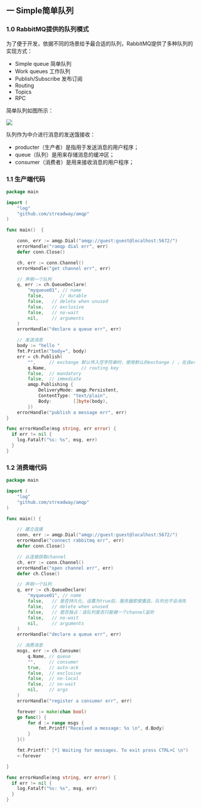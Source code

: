 ## 一 Simple简单队列

### 1.0 RabbitMQ提供的队列模式

为了便于开发，依据不同的场景给予最合适的队列，RabbitMQ提供了多种队列的实现方式：
- Simple queue 简单队列
- Work queues 工作队列
- Publish/Subscribe 发布订阅
- Routing
- Topics
- RPC

简单队列如图所示：  

![](../../images/arch/rabbitmq-14)  

队列作为中介进行消息的发送饿接收：
- producter（生产者）是指用于发送消息的用户程序；
- queue（队列）是用来存储消息的缓冲区；
- consumer（消费者）是用来接收消息的用户程序；

### 1.1 生产端代码

```go
package main

import (
	"log"
	"github.com/streadway/amqp"
)

func main()  {

	conn, err := amqp.Dial("amqp://guest:guest@localhost:5672/")
	errorHandle("ramqp dial err", err)
	defer conn.Close()

	ch, err := conn.Channel()
	errorHandle("get channel err", err)

    // 声明一个队列
	q, err := ch.QueueDeclare(
		"myqueue01", // name
		false,   	// durable
		false,   // delete when unused
		false,   // exclusive
		false,   // no-wait
		nil,     // arguments
	)
	errorHandle("declare a queue err", err)

	// 发送消息
	body := "hello "
	fmt.Println("body=", body)
	err = ch.Publish(
		"",     // exchange 默认传入空字符串时，使用默认的exchange / ，在该exchange中查找对应的queue
		q.Name, 			// routing key
		false,  // mandatory
		false,  // immediate
		amqp.Publishing {
			DeliveryMode: amqp.Persistent,
			ContentType: "text/plain",
			Body:        []byte(body),
		})
	errorHandle("publish a message err", err)
}

func errorHandle(msg string, err error) {
  if err != nil {
	log.Fatalf("%s: %s", msg, err)
  }
}
```

### 1.2 消费端代码

```go
package main

import (
	"log"
	"github.com/streadway/amqp"
)

func main() {

	// 建立连接
	conn, err := amqp.Dial("amqp://guest:guest@localhost:5672/")
	errorHandle("connect rabbitmq err", err)
	defer conn.Close()

	// 从连接获取channel
	ch, err := conn.Channel()
	errorHandle("open channel err", err)
	defer ch.Close()

	// 声明一个队列
	q, err := ch.QueueDeclare(
		"myqueue01", // name
		false,   // 是否持久化，设置为true后，服务器即使重启，队列也不会消失
		false,   // delete when unused
		false,   // 是否独占：该队列是否只能被一个channel监听
		false,   // no-wait
		nil,     // arguments
	)
	errorHandle("declare a queue err", err)

	// 消费消息
	msgs, err := ch.Consume(
		q.Name, // queue
		"",     // consumer
		true,   // auto-ack
		false,  // exclusive
		false,  // no-local
		false,  // no-wait
		nil,    // args
	)
	errorHandle("register a consumer err", err)

	forever := make(chan bool)
	go func() {
		for d := range msgs {
			fmt.Printf("Received a message: %s \n", d.Body)
		}
	}()

	fmt.Printf(" [*] Waiting for messages. To exit press CTRL+C \n")
	<-forever

}

func errorHandle(msg string, err error) {
  if err != nil {
	log.Fatalf("%s: %s", msg, err)
  }
}
```